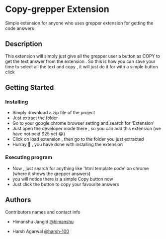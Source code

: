 # Copy-grepper Extension 

Simple extension for anyone who uses grepper extension for getting the code answers 

## Description

This extension will simply just give all the grepper user a button as COPY to get the text answer from the extension .
So this is how you can save your time to select all the text and copy , it will just do it for with a simple button click 

## Getting Started

### Installing

* Simply download a zip file of the project 
* Just extract the folder 
* Go to your google chrome browser setting and search for 'Extension'
* Just open the developer mode there , so you can add this extension (we have not paid $25 yet 😂)
* Click on load extension , then go to the folder you just extracted 
* Hurray 🥳 , you have done with installing the extension 

### Executing program

- Now , just search for anything like 'html template code' on chrome (where it shows the grepper answers)
- you will notice there is a simple Copy button now 
- Just click the button to copy your favourite answers 



## Authors

Contributors names and contact info

 - Himanshu Jangid
 [@himanshu](https://github.com/himanshurajora)

- Harsh Agarwal
 [@harsh-100](https://github.com/harsh-100)


